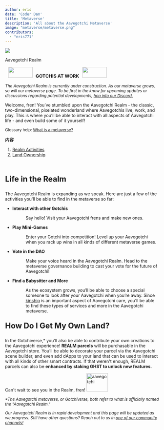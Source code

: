 ```yaml
---
author: eris
date: 'Coder Dan'
title: 'Metaverse'
description: 'All about the Aavegotchi Metaverse'
image: "metaverse/metaverse.png"
contributors:
  - "eris771"
---
```


<div class="headerImageContainer">
<img src="/metaverse/metaverse.png" class="headerImage">
<p class="headerImageText">Aavegotchi Realm</p>
</div>

<p style="font-size:15px;"><img src="/metaverse/construction.png" width="80" height="35" hspace="10"><b>GOTCHIS AT WORK</b><img src="/metaverse/construction2.png" width="80" height="35" hspace="10"></p>
<p style="font-style:italic; font-size:13px;">The Aavegotchi Realm is currently under construction. As our metaverse grows, so will our metaverse page. To be first in the know
for upcoming updates or discussions regarding potential developments, <a href="https://discord.com/invite/3fkAkdS">hop into our Discord.</a></p>

Welcome, fren! You’ve stumbled upon the Aavegotchi Realm - the classic, two-dimensional, pixelated wonderland where Aavegotchis live, work, and play. This is where you’ll be able to interact with all aspects of Aavegotchi life - and even build some of it yourself! 

<p style="font-size:13px;">Glossary help: <a href="https://wiki.aavegotchi.com/glossary#metaverse">What is a metaverse?</a></p>

<a name="Realm"></a>

<div class="contentsBox">

**内容**

<ol>
<li><a href=#Realm>Realm Activities</a></li>
<li><a href=#Land>Land Ownership</a></li>
</ol>

</div>

&nbsp;

<p style="font-size:25px;"><b>Life in the Realm</b></p>

The Aavegotchi Realm is expanding as we speak. Here are just a few of the activities you'll be able to find in the metaverse so far:

<ul><p style="margin-left: 2.4em"><b><li>Interact with other Gotchis</li></b></p></ul>

<p style="margin-left: 4.8em">Say hello! Visit your Aavegotchi frens and make new ones.</p>

<ul><p style="margin-left: 2.4em"><b><li>Play Mini-Games</li></b></p></ul>

<p style="margin-left: 4.8em">Enter your Gotchi into competition! Level up your Aavegotchi when you rack up wins in all kinds of different metaverse games.</p>

<ul><p style="margin-left: 2.4em"><b><li>Vote in the DAO</li></b></p></ul>

<p style="margin-left: 4.8em">Make your voice heard in the Aavegotchi Realm. Head to the metaverse governance building to cast your vote for the future of Aavegotchi!</p>

<ul><p style="margin-left: 2.4em"><b><li>Find a Babysitter and More</li></b></p></ul>

<p style="margin-left: 4.8em">As the ecosystem grows, you’ll be able to choose a special someone to look after your Aavegotchi when you’re away. Since 
<a href="https://docs.google.com/document/d/186zOapKeHNNJ9y8LIByQQ64rs0eJUlEF/edit#heading=h.2g1uoi1shr1d">kinship</a> is an important aspect of Aavegotchi care, you’ll be able to find these types of services and more in the Aavegotchi metaverse.</p>
<a name="Land"></a>
<p style="font-size:25px;"><b>How Do I Get My Own Land?</b></p>

In the Gotchiverse,* you’ll also be able to contribute your own creations to the Aavegotchi experience! **REALM parcels** will be purchasable in the Aavegotchi store. You’ll be able to decorate your parcel via the Aavegotchi scene builder, and even add dApps to your land that can be used to interact with all kinds of other smart contracts. If that weren't enough, REALM parcels can also be **enhanced by staking GHST to unlock new features.**

Can't wait to see you in the Realm, fren! <img src="/metaverse/aavegotchiwave.png" alt = "aavegotchi" width="70" height="60" />

<p style="font-size:13px; font-style:italic;">*The Aavegotchi metaverse, or Gotchiverse, both refer to what is officially named the "Aavegotchi Realm." </a></p>

<p style="font-size:13px; font-style:italic;">Our Aavegotchi Realm is in rapid development and this page will be updated as we progress. Still have other questions? Reach out to us in <a href="https://aavegotchi-wiki-git-main.bullionix.vercel.app/en/community">one of our
 community channels!</a></p>